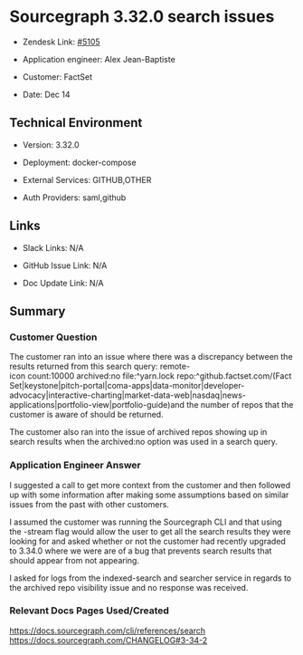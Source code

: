 

# Sourcegraph 3.32.0 search issues <!-- Ticket Title  Hint: include keywords to make it searchable -->



- Zendesk Link: [#5105](https://sourcegraph.zendesk.com/agent/tickets/5105)

- Application engineer: Alex Jean-Baptiste

- Customer: FactSet <!-- Redact if this contains personally identifying information -->

- Date: Dec 14


<!-- Data populated from integration, speak to Ben Gordon or Michael Bali if not working -->

<!-- During Internal team trial, fill missing data manually (we are waiting for all data to sync) -->



## Technical Environment

- Version: 3.32.0​

- Deployment: docker-compose

- External Services: GITHUB,OTHER

- Auth Providers: saml,github





## Links
<!-- Data for application engineer manual entry -->
- Slack Links: N/A

- GitHub Issue Link: N/A

- Doc Update Link: N/A



## Summary

### Customer Question
The customer ran into an issue where there was a discrepancy between the results returned from this search query: remote-icon count:10000 archived:no file:^yarn\.lock repo:^github\.factset\.com/(FactSet|keystone|pitch-portal|coma-apps|data-monitor|developer-advocacy|interactive-charting|market-data-web|nasdaq|news-applications|portfolio-view|portfolio-guide)and the number of repos that the customer is aware of should be returned. 

The customer also ran into the issue of archived repos showing up in search results when the archived:no option was used in a search query.


### Application Engineer Answer

I suggested a call to get more context from the customer and then followed up with some information after making some assumptions based on similar issues from the past with other customers.

I assumed the customer was running the Sourcegraph CLI and that using the -stream flag would allow the user to get all the search results they were looking for and asked whether or not the customer had recently upgraded to 3.34.0 where we were are of a bug that prevents search results that should appear from not appearing.

I asked for logs from the indexed-search and searcher service in regards to the archived repo visibility issue and no response was received.



### Relevant Docs Pages Used/Created

https://docs.sourcegraph.com/cli/references/search
https://docs.sourcegraph.com/CHANGELOG#3-34-2


<!-- Once complete, upload a copy to https://github.com/sourcegraph/support-tools-internal/tree/main/resolved-tickets as a .md file -->
<!-- Name the file 5105.md -->
